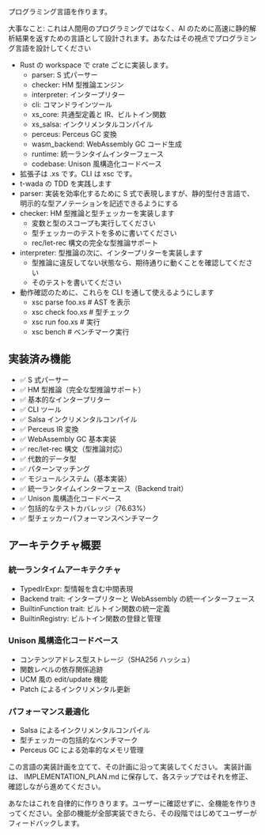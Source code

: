プログラミング言語を作ります。

大事なこと: これは人間用のプログラミングではなく、AI のために高速に静的解析結果を返すための言語として設計されます。あなたはその視点でプログラミング言語を設計してください

- Rust の workspace で crate ごとに実装します。
  - parser: S 式パーサー
  - checker: HM 型推論エンジン
  - interpreter: インタープリター
  - cli: コマンドラインツール
  - xs_core: 共通型定義と IR、ビルトイン関数
  - xs_salsa: インクリメンタルコンパイル
  - perceus: Perceus GC 変換
  - wasm_backend: WebAssembly GC コード生成
  - runtime: 統一ランタイムインターフェース
  - codebase: Unison 風構造化コードベース
- 拡張子は .xs です。CLI は xsc です。
- t-wada の TDD を実践します
- parser: 実装を効率化するために S 式で表現しますが、静的型付き言語で、明示的な型アノテーションを記述できるようにする
- checker: HM 型推論と型チェッカーを実装します
  - 変数と型のスコープも実行してください
  - 型チェッカーのテストを多めに書いてください
  - rec/let-rec 構文の完全な型推論サポート
- interpreter: 型推論の次に、インタープリターを実装します
  - 型推論に違反してない状態なら、期待通りに動くことを確認してください
  - そのテストを書いてください
- 動作確認のために、これらを CLI を通して使えるようにします
  - xsc parse foo.xs # AST を表示
  - xsc check foo.xs # 型チェック
  - xsc run foo.xs # 実行
  - xsc bench # ベンチマーク実行

## 実装済み機能

- ✅ S 式パーサー
- ✅ HM 型推論（完全な型推論サポート）
- ✅ 基本的なインタープリター
- ✅ CLI ツール
- ✅ Salsa インクリメンタルコンパイル
- ✅ Perceus IR 変換
- ✅ WebAssembly GC 基本実装
- ✅ rec/let-rec 構文（型推論対応）
- ✅ 代数的データ型
- ✅ パターンマッチング
- ✅ モジュールシステム（基本実装）
- ✅ 統一ランタイムインターフェース（Backend trait）
- ✅ Unison 風構造化コードベース
- ✅ 包括的なテストカバレッジ（76.63%）
- ✅ 型チェッカーパフォーマンスベンチマーク

## アーキテクチャ概要

### 統一ランタイムアーキテクチャ

- TypedIrExpr: 型情報を含む中間表現
- Backend trait: インタープリターと WebAssembly の統一インターフェース
- BuiltinFunction trait: ビルトイン関数の統一定義
- BuiltinRegistry: ビルトイン関数の登録と管理

### Unison 風構造化コードベース

- コンテンツアドレス型ストレージ（SHA256 ハッシュ）
- 関数レベルの依存関係追跡
- UCM 風の edit/update 機能
- Patch によるインクリメンタル更新

### パフォーマンス最適化

- Salsa によるインクリメンタルコンパイル
- 型チェッカーの包括的なベンチマーク
- Perceus GC による効率的なメモリ管理

この言語の実装計画を立てて、その計画に沿って実装してください。
実装計画は、 IMPLEMENTATION_PLAN.md に保存して、各ステップではそれを修正、確認しながら進めてください。

あなたはこれを自律的に作りきります。ユーザーに確認せずに、全機能を作りきってください。全部の機能が全部実装できたら、その段階ではじめてユーザーがフィードバックします。
